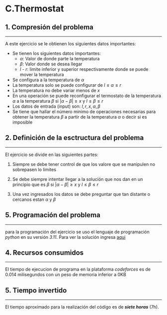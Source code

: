 # C.Thermostat

## 1. Compresión del problema

---
A este ejercicio se le obtienen los siguientes datos importantes:

* Se tienen los siguientes datos importantes:
  * $\alpha$: Valor de donde parte la temperatura
  * $\beta$: Valor donde se desea llegar
  * $l$ - $r$: limite inferior y superior respectivamente donde se puede mover la temperatura
* Se configura a la temperatura de $\alpha$
* La temperatura solo se puede configurar de $l \leqslant \alpha \leqslant r$
* La temperatura no debe variar menos de $x$
* En una operación se puede reconfigurar el termostato de la temperatura $\alpha$ a la temperatura $\beta$ si $\left| \alpha -  \beta \right| \geqslant x$  y  $l \leqslant \beta \leqslant r$
* Los datos de entrada (input) son: $l,r,x,\alpha,\beta$
* Se tiene que hallar el número minimo de operaciones necesarias para obtener la temperatura $\beta$ a partir de la temperatura $\alpha$ o decir si es imposible

## 2. Definición de la esctructura del problema

---
El ejercicio se divide en las siguientes partes:

1. Siempre se debe tener control de que los valore que se manipulen no sobrepasen lo limites

2. Se debe siempre intentar llegar a la solución que nos dan en un principio que es $\beta$ si $\left| \alpha -  \beta \right| \geqslant x$  y  $l \leqslant \beta \leqslant r$

3. Una vez ingresados los datos se debe preguntar que tan distante o cercanos estan $\alpha$ y $\beta$

## 5. Programación del problema

---
para la programación del ejercicio se uso el lenguaje de programación *python* en su versión *3.11*.
Para ver la solución ingresa [aqui](https://github.com/devBorisG/Complejidad_Algoritmos/blob/main/Ejercicios/C.Thermostat/main.py)

## 4. Recursos consumidos

---
El tiempo de ejecucion de programa en la plataforma *codeforces* es de 0.014 milisegundos con un peso de memoria inferior a 0KB

## 5. Tiempo invertido

---
El tiempo aproximado para la realización del código es de ***siete horas*** (7h).
